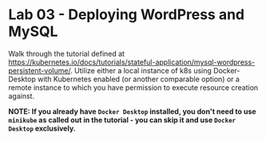 # Lab 03 - Deploying WordPress and MySQL

Walk through the tutorial defined at https://kubernetes.io/docs/tutorials/stateful-application/mysql-wordpress-persistent-volume/. Utilize either a local instance of k8s using Docker-Desktop with Kubernetes enabled (or another comparable option) or a remote instance to which you have permission to execute resource creation against.

**NOTE: If you already have `Docker Desktop` installed, you don't need to use `minikube` as called out in the tutorial - you can skip it and use `Docker Desktop` exclusively.**